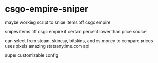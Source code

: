 # csgo-empire-sniper
maybe working script to snipe items off csgo empire

snipes items off csgo empire if certain percent lower than price source

can select from steam, skincay, bitskins, and cs.money to compare prices
uses pixels amazing statsanytime.com api

super customizable config
